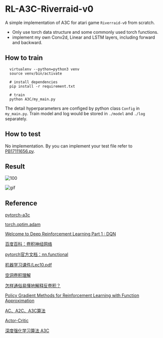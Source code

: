 # RL-A3C-Riverraid-v0
A simple implementation of A3C for atari game `Riverraid-v0` from scratch. 
* Only use torch data structure and some commonly used torch functions.
* implement my own Conv2d, Linear and LSTM layers, including forward and backward.
## How to train
```shell
  virtualenv --python=python3 venv
  source venv/bin/activate
  
  # install dependencies
  pip install -r requirement.txt
  
  # train
  python A3C/my_main.py
```
The detail hyperparameters are configed by python class `Config` in `my_main.py`.
Train model and log would be stored in `./model` and `./log` separately.
## How to test
No implementation. By you can implement your test file refer to [PB17111656.py](https://github.com/gpzlx1/ML/blob/master/PB17111656.py).
## Result
![100](https://github.com/gpzlx1/ML/blob/master/figures/learning_curve_plot.png)


![gif](https://github.com/gpzlx1/ML/blob/master/figures/result.gif)

## Reference

[pytorch-a3c](https://github.com/ikostrikov/pytorch-a3c)

[torch.optim.adam](https://github.com/pytorch/pytorch/blob/6e2bb1c05442010aff90b413e21fce99f0393727/torch/optim/adam.py)

[Welcome to Deep Reinforcement Learning Part 1 : DQN](https://towardsdatascience.com/welcome-to-deep-reinforcement-learning-part-1-dqn-c3cab4d41b6b)

[百度百科：卷积神经网络](https://baike.baidu.com/item/卷积神经网络)

[pytorch官方文档：nn.functional](https://pytorch.org/docs/stable/nn.functional.html)

[机器学习课件/Lec10.pdf](http://staff.ustc.edu.cn/~jwangx/classes/210709/notes/Lec10.pdf)

[空洞卷积理解](https://www.jianshu.com/p/f743bd9041b3)

[怎样通俗易懂地解释反卷积？](https://www.zhihu.com/question/48279880)

[Policy Gradient Methods for Reinforcement Learning with Function Approximation](https://homes.cs.washington.edu/~todorov/courses/amath579/reading/PolicyGradient.pdf)

[AC、A2C、A3C算法](https://zhuanlan.zhihu.com/p/62100741)

[Actor-Critic](https://www.cnblogs.com/pinard/p/10272023.html)

[深度强化学习算法 A3C](https://www.cnblogs.com/wangxiaocvpr/p/8110120.html)
